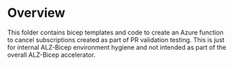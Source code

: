 # Overview
This folder contains bicep templates and code to create an Azure function to cancel subscriptions created as part of PR validation testing. This is just for internal ALZ-Bicep environment hygiene and not intended as part of the overall ALZ-Bicep accelerator.